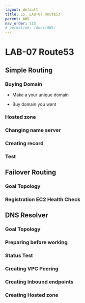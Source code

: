 ```yaml
---
layout: default
title: 15. LAB-07 Route53
parent: AWS
nav_order: 115
# permalink: /docs/AWS/
---
```

# LAB-07 Route53

## Simple Routing

### Buying Domain  

* Make a your unique domain

* Buy domain you want

### Hosted zone  

### Changing name server  

### Creating record

### Test

## Failover Routing

### Goal Topology

### Registration EC2 Health Check

###

## DNS Resolver  

### Goal Topology  

### Preparing before working

### Status Test

### Creating VPC Peering

### Creating Inbound endpoints

### Creating Hosted zone
